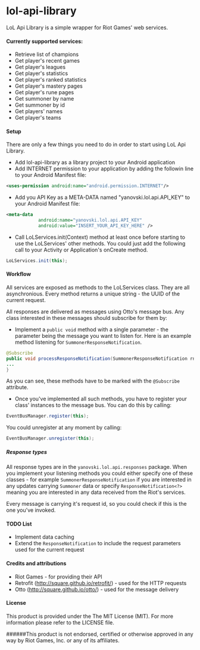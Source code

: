 lol-api-library
===============

LoL Api Library is a simple wrapper for Riot Games' web services.

#### Currently supported services:
- Retrieve list of champions 
- Get player's recent games
- Get player's leagues
- Get player's statistics
- Get player's ranked statistics
- Get player's mastery pages
- Get player's rune pages
- Get summoner by name
- Get summoner by id
- Get players' names
- Get player's teams



#### Setup

There are only a few things you need to do in order to start using LoL Api Library.

- Add lol-api-library as a library project to your Android application
- Add INTERNET permission to your application by adding the followin line to your Android Manifest file:

```xml
<uses-permission android:name="android.permission.INTERNET"/>
```

- Add you API Key as a META-DATA named  "yanovski.lol.api.API_KEY" to your Android Manifest file:

```xml
<meta-data
            android:name="yanovski.lol.api.API_KEY"
            android:value="INSERT_YOUR_API_KEY_HERE" />
```

- Call LoLServices.init(Context) method at least once before starting to use the LoLServices' other methods. You could just add the following call to your Activity or Application's onCreate method.

```java
LoLServices.init(this);
```

#### Workflow

All services are exposed as methods to the LoLServices class. They are all asynchronious. Every method returns a unique string - the UUID of the current request.

All responses are delivered as messages using Otto's message bus. Any class interested in these messages should subscribe for them by:

- Implement a ```public void``` method with a single parameter - the parameter being the message you want to listen for. Here is an example method listening for ```SummonerResponseNotification```.

```java
@Subscribe 
public void processResponseNotification(SummonerResponseNotification rn) {
...
}
```

As you can see, these methods have to be marked with the ```@Subscribe``` attribute.

- Once you've implemented all such methods, you have to register your class' instances to the message bus. You can do this by calling:

```java
EventBusManager.register(this);
```

You could unregister at any moment by calling:

```java
EventBusManager.unregister(this);
```


##### Response types

All response types are in the ```yanovski.lol.api.responses``` package.
When you implement your listening methods you could either specify one of these classes - for example ```SummonerResponseNotification``` if you are interested in any updates carrying ```Summoner``` data or specify ```ResponseNotification<?>``` meaning you are interested in any data received from the Riot's services.

Every message is carrying it's request id, so you could check if this is the one you've invoked.


#### TODO List

- Implement data caching
- Extend the ```ResponseNotification``` to include the request parameters used for the current request

#### Credits and attributions

- Riot Games - for providing their API
- Retrofit (http://square.github.io/retrofit/) - used for the HTTP requests
- Otto (http://square.github.io/otto/) - used for the message delivery


#### License

This product is provided under the The MIT License (MIT). For more information please refer to the LICENSE file.




######This product is not endorsed, certified or otherwise approved in any way by Riot Games, Inc. or any of its affiliates.
